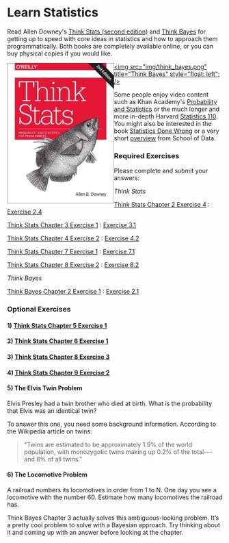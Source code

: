# Learn Statistics

Read Allen Downey's [Think Stats (second edition)](http://greenteapress.com/thinkstats2/) and [Think Bayes](http://greenteapress.com/thinkbayes/) for getting up to speed with core ideas in statistics and how to approach them programmatically. Both books are completely available online, or you can buy physical copies if you would like.

[<img src="img/think_stats.jpg" title="Think Stats" width="250" style="float: left;" />](http://greenteapress.com/thinkstats2/)
[<img src="img/think_bayes.png" title="Think Bayes" style="float: left"; />](http://greenteapress.com/thinkbayes/)

Some people enjoy video content such as Khan Academy's [Probability and Statistics](https://www.khanacademy.org/math/probability) or the much longer and more in-depth Harvard [Statistics 110](https://www.youtube.com/playlist?list=PL2SOU6wwxB0uwwH80KTQ6ht66KWxbzTIo). You might also be interested in the book [Statistics Done Wrong](http://www.statisticsdonewrong.com/) or a very short [overview](http://schoolofdata.org/handbook/courses/the-math-you-need-to-start/) from School of Data.


### Required Exercises

Please complete and submit your answers:

_Think Stats_

[Think Stats Chapter 2 Exercise 4](http://greenteapress.com/thinkstats2/html/thinkstats2003.html#toc24) : [Exercise 2.4](statistics/exercise_2.4.py)

[Think Stats Chapter 3 Exercise 1](http://greenteapress.com/thinkstats2/html/thinkstats2004.html#toc31) : [Exercise 3.1](statistics/exercise_3.1.py)

[Think Stats Chapter 4 Exercise 2](http://greenteapress.com/thinkstats2/html/thinkstats2005.html#toc41) : [Exercise 4.2](statistics/exercise_4.2.py)

[Think Stats Chapter 7 Exercise 1](http://greenteapress.com/thinkstats2/html/thinkstats2008.html#toc70) : [Exercise 7.1](statistics/exercise_7.1.py)

[Think Stats Chapter 8 Exercise 2](http://greenteapress.com/thinkstats2/html/thinkstats2009.html#toc77) : [Exercise 8.2](statistics/exercise_8.2.py)


_Think Bayes_

[Think Bayes Chapter 2 Exercise 1](http://greenteapress.com/thinkbayes/html/thinkbayes003.html#toc22) : [Exercise 2.1](statistics/exercise_2.1.py)


### Optional Exercises


#### 1) [Think Stats Chapter 5 Exercise 1](http://greenteapress.com/thinkstats2/html/thinkstats2006.html#toc50)


#### 2) [Think Stats Chapter 6 Exercise 1](http://greenteapress.com/thinkstats2/html/thinkstats2007.html#toc60)


#### 3) [Think Stats Chapter 8 Exercise 3](http://greenteapress.com/thinkstats2/html/thinkstats2009.html#toc77)


#### 4) [Think Stats Chapter 9 Exercise 2](http://greenteapress.com/thinkstats2/html/thinkstats2010.html#toc90)


#### 5) The Elvis Twin Problem

Elvis Presley had a twin brother who died at birth.  What is the probability that Elvis was an identical twin?

To answer this one, you need some background information. According to the Wikipedia article on twins:

> "Twins are estimated to be approximately 1.9% of the world population, with monozygotic twins making up 0.2% of the total---and 8% of all twins."


#### 6) The Locomotive Problem

A railroad numbers its locomotives in order from 1 to N. One day you see a locomotive with the number 60. Estimate how many locomotives the railroad has.

Think Bayes Chapter 3 actually solves this ambiguous-looking problem. It’s a pretty cool problem to solve with a Bayesian approach. Try thinking about it and coming up with an answer before looking at the chapter.
